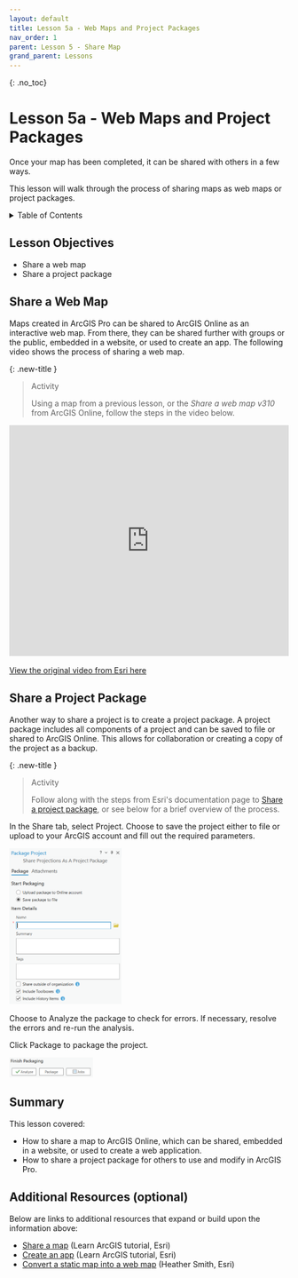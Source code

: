 ```yaml
---
layout: default
title: Lesson 5a - Web Maps and Project Packages
nav_order: 1
parent: Lesson 5 - Share Map
grand_parent: Lessons
---
```


{: .no_toc}  
# Lesson 5a - Web Maps and Project Packages
Once your map has been completed, it can be shared with others in a few ways.

This lesson will walk through the process of sharing maps as web maps or project packages.

<details markdown="block" class="toc">
  <summary>
    Table of Contents
  </summary>
  {: .text-delta }
- TOC
{:toc}
</details>

## Lesson Objectives
- Share a web map
- Share a project package

## Share a Web Map
Maps created in ArcGIS Pro can be shared to ArcGIS Online as an interactive web map. From there, they can be shared further with groups or the public, embedded in a website, or used to create an app. The following video shows the process of sharing a web map.

{: .new-title }
> Activity
> 
> Using a map from a previous lesson, or the *Share a web map v310* from ArcGIS Online, follow the steps in the video below.

<iframe width="100%" height="416" allowfullscreen frameborder=0 src="https://www.youtube.com/embed/RUHOf6P6Bl0?si=WOf79q9PNAVHqCZo" title="Share a web map in ArcGIS Pro"></iframe>

[View the original video from Esri here](https://youtu.be/RUHOf6P6Bl0)

## Share a Project Package
Another way to share a project is to create a project package. A project package includes all components of a project and can be saved to file or shared to ArcGIS Online. This allows for collaboration or creating a copy of the project as a backup.

{: .new-title }
> Activity
> 
> Follow along with the steps from Esri's documentation page to [Share a project package](https://pro.arcgis.com/en/pro-app/3.1/help/sharing/overview/project-package.htm), or see below for a brief overview of the process.

In the Share tab, select Project. Choose to save the project either to file or upload to your ArcGIS account and fill out the required parameters.

<img src="img/Project_Package.PNG" alt="Package Project tool" width="40%">

Choose to Analyze the package to check for errors. If necessary, resolve the errors and re-run the analysis.

Click Package to package the project.

<img src="img/Project_Package_Analyze.PNG" alt="Analyze and package project" width="30%">

## Summary
This lesson covered:

- How to share a map to ArcGIS Online, which can be shared, embedded in a website, or used to create a web application.
- How to share a project package for others to use and modify in ArcGIS Pro. 

## Additional Resources (optional)
Below are links to additional resources that expand or build upon the information above:

- [Share a map](https://learn.arcgis.com/en/projects/share-a-map/) (Learn ArcGIS tutorial, Esri)
- [Create an app](https://learn.arcgis.com/en/projects/create-an-app/) (Learn ArcGIS tutorial, Esri)
- [Convert a static map into a web map](https://learn.arcgis.com/en/projects/convert-a-static-map-into-a-web-app/) (Heather Smith, Esri)
